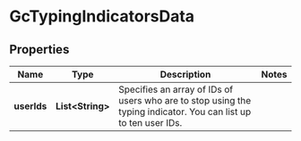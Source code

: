 

# GcTypingIndicatorsData


## Properties

| Name | Type | Description | Notes |
|------------ | ------------- | ------------- | -------------|
|**userIds** | **List&lt;String&gt;** | Specifies an array of IDs of users who are to stop using the typing indicator. You can list up to ten user IDs. |  |



